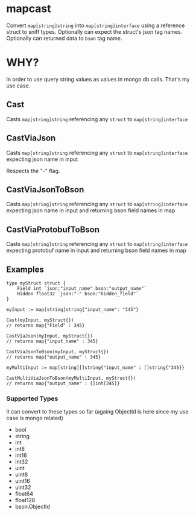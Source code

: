 # mapcast
Convert `map[string]string` into `map[string]interface` using a reference struct to sniff types. Optionally can expect the struct's json tag names. Optionally can returned data to `bson` tag name. 

# WHY?

In order to use query string values as values in mongo db calls.
That's my use case.

## Cast
Casts `map[string]string` referencing any `struct` to `map[string]interface`

## CastViaJson
Casts `map[string]string` referencing any `struct` to `map[string]interface` expecting json name in input

Respects the "-" flag.

## CastViaJsonToBson
Casts `map[string]string` referencing any `struct` to `map[string]interface` expecting json name in input and returning bson field names in map

## CastViaProtobufToBson
Casts `map[string]string` referencing any `struct` to `map[string]interface` expecting protobuf name in input and returning bson field names in map

## Examples

    type myStruct struct {
        Field int `json:"input_name" bson:"output_name"`
        Hidden float32 `json:"-" bson:"hidden_field"`
    }
    
    myInput := map[string]string{"input_name": "345"}
    
    Cast(myInput, myStruct{}) 
    // returns map{"Field" : 345}
    
    CastViaJson(myInput, myStruct{}) 
    // returns map{"input_name" : 345}
    
    CastViaJsonToBson(myInput, myStruct{}) 
    // returns map{"output_name" : 345}
    
    myMultiInput := map[string][]string{"input_name" : []string{"345}}
    
    CastMultiViaJsonToBson(myMultiInput, myStruct{}) 
    // returns map{"output_name" : []int[345]}

### Supported Types

It can convert to these types so far (againg ObjectId is here since my use case is mongo related)

- bool
- string
- int
- int8
- int16
- int32
- uint
- uint8
- uint16
- uint32
- float64
- float128
- bson.ObjectId
